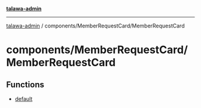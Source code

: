 [**talawa-admin**](../../../README.md)

***

[talawa-admin](../../../README.md) / components/MemberRequestCard/MemberRequestCard

# components/MemberRequestCard/MemberRequestCard

## Functions

- [default](functions/default.md)
